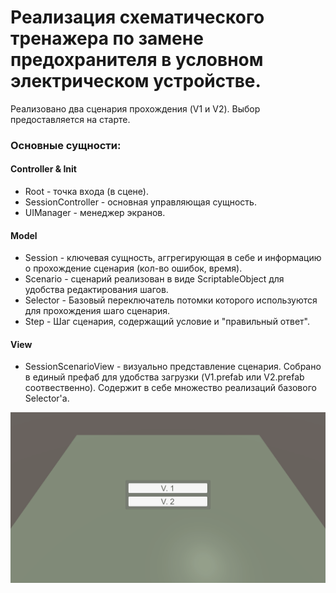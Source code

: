 # Реализация схематического тренажера по замене предохранителя в условном электрическом устройстве. #

Реализовано два сценария прохождения (V1 и V2). Выбор предоставляется на старте.

### Основные сущности:

#### Controller & Init
- Root - точка входа (в сцене).
- SessionController - основная управляющая сущность.
- UIManager - менеджер экранов.

#### Model
- Session - ключевая сущность, аггрегирующая в себе и информацию о прохождение сценария (кол-во ошибок, время). 
- Scenario - сценарий реализован в виде ScriptableObject для удобства редактирования шагов.
- Selector - Базовый переключатель потомки которого используются для прохождения шаго сценария. 
- Step - Шаг сценария, содержащий условие и "правильный ответ". 

#### View
- SessionScenarioView - визуально представление сценария. Собрано в единый префаб для удобства загрузки (V1.prefab или V2.prefab соотвественно).
Содержит в себе множество реализаций базового Selector'а.

![v1](./v1.gif)
